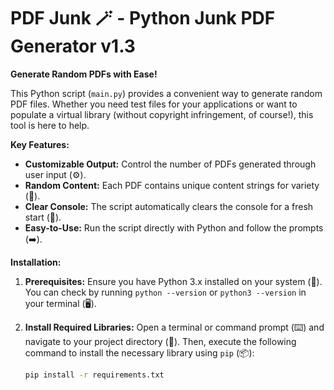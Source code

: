# PDF Junk 🪄 - Python Junk PDF Generator v1.3

**Generate Random PDFs with Ease!**

This Python script (`main.py`) provides a convenient way to generate random PDF files. Whether you need test files for your applications or want to populate a virtual library (without copyright infringement, of course!), this tool is here to help. 

**Key Features:**

- **Customizable Output:** Control the number of PDFs generated through user input (⚙️).
- **Random Content:** Each PDF contains unique content strings for variety (🔀).
- **Clear Console:** The script automatically clears the console for a fresh start (🧹).
- **Easy-to-Use:** Run the script directly with Python and follow the prompts (➡️).

**Installation:**

1. **Prerequisites:** Ensure you have Python 3.x installed on your system (🐍). You can check by running `python --version` or `python3 --version` in your terminal (🖥️).
2. **Install Required Libraries:** Open a terminal or command prompt (⌨️) and navigate to your project directory (📁). Then, execute the following command to install the necessary library using `pip` (📦):

   ```bash
   pip install -r requirements.txt

